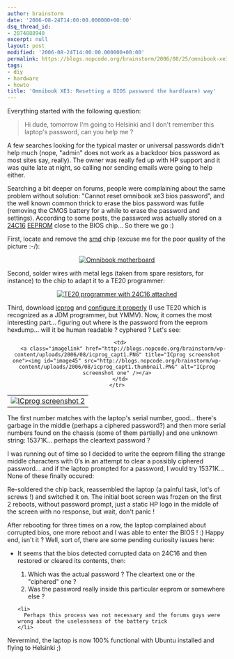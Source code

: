 ```yaml
---
author: brainstorm
date: '2006-08-24T14:00:00.000000+00:00'
dsq_thread_id:
- 2874888940
excerpt: null
layout: post
modified: '2006-08-24T14:00:00.000000+00:00'
permalink: https://blogs.nopcode.org/brainstorm/2006/08/25/omnibook-xe3-resetting-a-bios-password-the-hardware-way/
tags:
- diy
- hardware
- howto
title: 'Omnibook XE3: Resetting a BIOS password the hard(ware) way'
---
```


Everything started with the following question:

> Hi dude, tomorrow I'm going to Helsinki and I don't remember this laptop's password, can you help me ? 

A few searches looking for the typical master or universal passwords didn't help much (nope, "admin" does not work as a backdoor bios password as most sites say, really). The owner was really fed up with HP support and it was quite late at night, so calling nor sending emails were going to help either.

Searching a bit deeper on forums, people were complaining about the same problem without solution: "Cannot reset omnibook xe3 bios password", and the well known common thrick to erase the bios password was futile (removing the CMOS battery for a while to erase the password and settings). According to some posts, the password was actually stored on a [24C16][1] [EEPROM][2] close to the BIOS chip... So there we go :) 

<!--more-->

First, locate and remove the [smd][3] chip (excuse me for the poor quality of the picture :-/):

<center>
  <a class="imagelink" href="http://blogs.nopcode.org/brainstorm/wp-content/uploads/2006/08/p9200372.jpg" title="Omnibook motherboard"><img id="image43" src="http://blogs.nopcode.org/brainstorm/wp-content/uploads/2006/08/p9200372.thumbnail.jpg" alt="Omnibook motherboard" /></a>
</center>

Second, solder wires with metal legs (taken from spare resistors, for instance) to the chip to adapt it to a TE20 programmer:

<center>
  <a class="imagelink" href="http://blogs.nopcode.org/brainstorm/wp-content/uploads/2006/08/p9200371.jpg" title="TE20 programmer with 24C16 attached"><img id="image44" src="http://blogs.nopcode.org/brainstorm/wp-content/uploads/2006/08/p9200371.thumbnail.jpg" alt="TE20 programmer with 24C16 attached" /></a>
</center>

Third, download [icprog][4] and [configure it properly][5] (I use TE20 which is recognized as a JDM programmer, but YMMV). Now, it comes the most interesting part... figuring out where is the password from the eeprom hexdump... will it be human readable ? cyphered ? Let's see:

<center>
  </p> <table>
    <tr>
      <td>
        <a class="imagelink" href="http://blogs.nopcode.org/brainstorm/wp-content/uploads/2006/08/icprog_capt2.PNG" title="ICprog screenshot 2"><img id="image46" src="http://blogs.nopcode.org/brainstorm/wp-content/uploads/2006/08/icprog_capt2.thumbnail.PNG" alt="ICprog screenshot 2" /></a>
      </td>
      
      <td>
        <a class="imagelink" href="http://blogs.nopcode.org/brainstorm/wp-content/uploads/2006/08/icprog_capt1.PNG" title="ICprog screenshot one"><img id="image45" src="http://blogs.nopcode.org/brainstorm/wp-content/uploads/2006/08/icprog_capt1.thumbnail.PNG" alt="ICprog screenshot one" /></a>
      </td>
    </tr>
  </table>
  
  <p>
    </center>
  </p>
  
  <p>
    The first number matches with the laptop's serial number, good... there's garbage in the middle (perhaps a ciphered password?) and then more serial numbers found on the chassis (some of them partially) and one unknown string: 15371K... perhaps the cleartext password ?
  </p>
  
  <p>
    I was running out of time so I decided to write the eeprom filling the strange middle characters with 0&#8242;s in an attempt to clear a possibly ciphered password... and if the laptop prompted for a password, I would try 15371K... None of these finally occured:
  </p>
  
  <p>
    Re-soldered the chip back, reassembled the laptop (a painful task, lot's of screws !) and switched it on. The initial boot screen was frozen on the first 2 reboots, without password prompt, just a static HP logo in the middle of the screen with no response, but wait, don't panic !
  </p>
  
  <p>
    After rebooting for three times on a row, the laptop complained about corrupted bios, one more reboot and I was able to enter the BIOS ! :) Happy end, isn't it ? Well, sort of, there are some pending curiosity issues here:
  </p>
  
  <ul>
    <li>
      It seems that the bios detected corrupted data on 24C16 and then restored or cleared its contents, then:
    </li>
    <ol>
      <li>
        Which was the actual password ? The cleartext one or the "ciphered" one ?
      </li>
      <li>
        Was the password really inside this particular eeprom or somewhere else ?
      </li>
    </ol>
    
    <li>
      Perhaps this process was not necessary and the forums guys were wrong about the uselessness of the battery trick
    </li>
  </ul>
  
  <p>
    Nevermind, the laptop is now 100% functional with Ubuntu installed and flying to Helsinki ;)
  </p>

 [1]: http://www.futurlec.com/Memory/24C16SMD.shtml
 [2]: http://en.wikipedia.org/wiki/EEPROM
 [3]: http://en.wikipedia.org/wiki/Surface-mount_technology
 [4]: http://www.mercaelectronica.com/descargas/index.htm
 [5]: http://www.iearobotics.com/proyectos/skypic/docs/conf_icprog.html